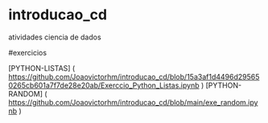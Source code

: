 # introducao_cd
atividades ciencia de dados

#exercicios

[PYTHON-LISTAS] ( https://github.com/Joaovictorhm/introducao_cd/blob/15a3af1d4496d295650265cb601a7f7de28e20ab/Exerccio_Python_Listas.ipynb )
[PYTHON-RANDOM] ( https://github.com/Joaovictorhm/introducao_cd/blob/main/exe_random.ipynb )
